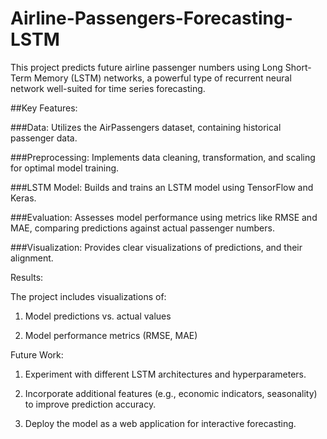 # Airline-Passengers-Forecasting-LSTM
This project predicts future airline passenger numbers using Long Short-Term Memory (LSTM) networks, a powerful type of recurrent neural network well-suited for time series forecasting.

##Key Features:

###Data: Utilizes the AirPassengers dataset, containing historical passenger data.

###Preprocessing: Implements data cleaning, transformation, and scaling for optimal model training.

###LSTM Model: Builds and trains an LSTM model using TensorFlow and Keras.

###Evaluation: Assesses model performance using metrics like RMSE and MAE, comparing predictions against actual passenger numbers.

###Visualization: Provides clear visualizations of predictions, and their alignment.


Results:

The project includes visualizations of:

1. Model predictions vs. actual values

2. Model performance metrics (RMSE, MAE)


Future Work:

1. Experiment with different LSTM architectures and hyperparameters.
  
2. Incorporate additional features (e.g., economic indicators, seasonality) to improve prediction accuracy.

3. Deploy the model as a web application for interactive forecasting.

